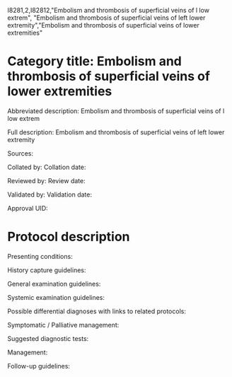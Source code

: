 I8281,2,I82812,"Embolism and thrombosis of superficial veins of l low extrem", "Embolism and thrombosis of superficial veins of left lower extremity","Embolism and thrombosis of superficial veins of lower extremities"
# Category title: Embolism and thrombosis of superficial veins of lower extremities

Abbreviated description: Embolism and thrombosis of superficial veins of l low extrem

Full description: Embolism and thrombosis of superficial veins of left lower extremity

Sources:

Collated by:
Collation date:

Reviewed by:
Review date:

Validated by:
Validation date:

Approval UID:

# Protocol description

Presenting conditions:

History capture guidelines:

General examination guidelines:

Systemic examination guidelines:

Possible differential diagnoses with links to related protocols:

Symptomatic / Palliative management:

Suggested diagnostic tests:

Management:

Follow-up guidelines:
